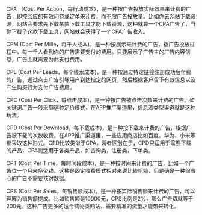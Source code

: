 CPA （Cost Per Action，每行动成本），是一种按广告投放实际效果来计费的广告，即按回应的有效问卷或定单来计费，而不限广告投放量。比如你去网站下载资源，网站会要求先下载某款下载工具才能下载资源，这种就算一个CPA广告了，当你下载了这款下载工具，网站就会获得了一个CPA广告收入。

CPM (Cost Per Mille，每千人成本)，是一种按展示来计费的广告，指广告投放过程中，每一千人看到你的广告需要支付的费用。只要展示了广告主的广告内容信息，广告主就需要为此支付费用。

CPL (Cost Per Leads，每个线索成本)，是一种按通过特定链接注册成功后付费的广告，通过点击广告引导用户到达指定的网页，然后根据客户留下有效信息以及产生购买行为支付广告费用。

CPC (Cost Per Click，每点击成本)，是一种按广告被点击次数来计费的广告。如关键词广告一般采用这种定价模式，在APP推广渠道里，信息流类型渠道就是这种玩法。

CPD (Cost Per Download，每下载成本)，是一种按下载来计费的广告，根据广告被下载的次数收费。在APP推广渠道里，一些应用商店比如百度、华为、小米等都采取这种形式。CPD比较类似于CPA，两者区别在于，CPD只适用于需要下载的产品，CPA则适用于各类产品，如咨询类，注册类，下单类。

CPT (Cost Per Time，每时间段成本)，是一种按时间来计费的广告，比如一个广告位一个月来多少钱。这种是固定收费模式相对来说比较粗糙，但是确是一种很省心的广告不需要核对数据。

CPS (Cost Per Sales，每销售额成本)。是一种按实际销售额来计费的广告，可以理解为销售额提成。比如销售额是10000元，CPS比例是2%，那么广告费就等于200元。这种广告更多的适合购物类网站，需要精准的流量才能带来转化。